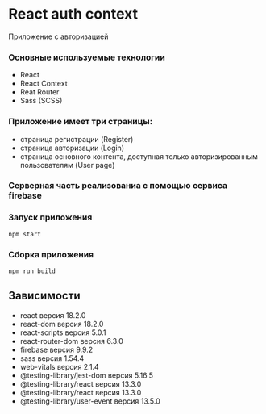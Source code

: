 # React auth context
Приложение c авторизацией

### Основные используемые технологии
- React
- React Context
- Reat Router
- Sass (SCSS)

### Приложение имеет три страницы:
- страница регистрации (Register)
- страница авторизации (Login)
- страница основного контента, доступная только авторизированным пользователям (User page)

### Серверная часть реализованиа с помощью сервиса firebase

### Запуск приложения
`npm start`

### Сборка приложения
`npm run build`

## Зависимости
- react версия 18.2.0
- react-dom версия 18.2.0
- react-scripts версия 5.0.1
- react-router-dom версия 6.3.0
- firebase версия 9.9.2
- sass версия 1.54.4
- web-vitals версия 2.1.4
- @testing-library/jest-dom версия 5.16.5
- @testing-library/react версия 13.3.0
- @testing-library/react версия 13.3.0
- @testing-library/user-event версия 13.5.0